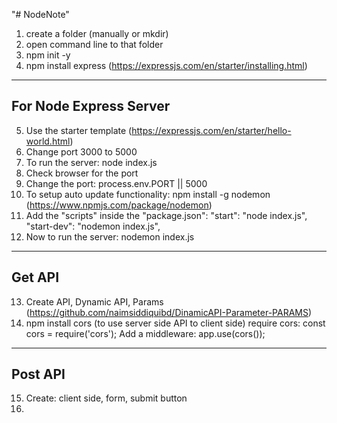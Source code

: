 "# NodeNote" 
1. create a folder (manually or mkdir)
2. open command line to that folder
3. npm init -y
4. npm install express (https://expressjs.com/en/starter/installing.html)
----------------------------------
For Node Express Server
----------------------------------
5. Use the starter template (https://expressjs.com/en/starter/hello-world.html)
6. Change port 3000 to 5000
7. To run the server: node index.js
8. Check browser for the port
9. Change the port: process.env.PORT || 5000
10. To setup auto update functionality: npm install -g nodemon (https://www.npmjs.com/package/nodemon)
11. Add the "scripts" inside the "package.json":
    "start": "node index.js",
    "start-dev": "nodemon index.js",
12. Now to run the server: nodemon index.js
-----------------------------------
Get API
-----------------------------------
13. Create API, Dynamic API, Params (https://github.com/naimsiddiquibd/DinamicAPI-Parameter-PARAMS)
14. npm install cors (to use server side API to client side)
    require cors: const cors = require('cors');
    Add a middleware: app.use(cors());
-----------------------------------
Post API
-----------------------------------
15. Create: client side, form, submit button
16. 
